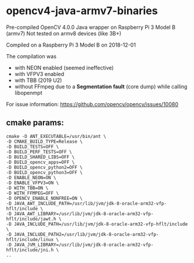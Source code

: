 # opencv4-java-armv7-binaries
Pre-compiled OpenCV 4.0.0 Java wrapper on Raspberry Pi 3 Model B (armv7)
Not tested on armv8 devices (like 3B+)

Compiled on a Raspberry Pi 3 Model B on 2018-12-01

The compilation was
 - with NEON enabled (seemed ineffective)
 - with VFPV3 enabled
 - with TBB (2019 U2)
 - without FFmpeg due to a **Segmentation fault** (core dump) while calling libopenmpt

For issue information: https://github.com/opencv/opencv/issues/10080

## cmake params:
```
cmake -D ANT_EXECUTABLE=/usr/bin/ant \
-D CMAKE_BUILD_TYPE=Release \
-D BUILD_TESTS=OFF \
-D BUILD_PERF_TESTS=OFF \
-D BUILD_SHARED_LIBS=OFF \
-D BUILD_opencv_apps=OFF \
-D BUILD_opencv_python2=OFF \
-D BUILD_opencv_python3=OFF \
-D ENABLE_NEON=ON \
-D ENABLE_VFPV3=ON \
-D WITH_TBB=ON \
-D WITH_FFMPEG=OFF \
-D OPENCV_ENABLE_NONFREE=ON \
-D JAVA_AWT_INCLUDE_PATH=/usr/lib/jvm/jdk-8-oracle-arm32-vfp-hflt/include \
-D JAVA_AWT_LIBRARY=/usr/lib/jvm/jdk-8-oracle-arm32-vfp-hflt/include/jawt.h \
-D JAVA_INCLUDE_PATH=/usr/lib/jvm/jdk-8-oracle-arm32-vfp-hflt/include \
-D JAVA_INCLUDE_PATH2=/usr/lib/jvm/jdk-8-oracle-arm32-vfp-hflt/include/linux \
-D JAVA_JVM_LIBRARY=/usr/lib/jvm/jdk-8-oracle-arm32-vfp-hflt/include/jni.h \
..
```
